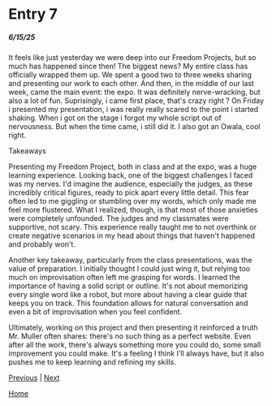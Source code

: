 # Entry 7
##### 6/15/25
It feels like just yesterday we were deep into our Freedom Projects, but so much has happened since then! The biggest news? My entire class has officially wrapped them up. We spent a good two to three weeks sharing and presenting our work to each other. And then, in the middle of our last week, came the main event: the expo. It was definitely nerve-wracking, but also a lot of fun. Suprisingly, i came first place, that's crazy right ? On Friday i presented my presentation, i was really really scared to the point i started shaking. When i got on the stage i forgot my whole script out of nervousness. But when the time came, i still did it. I also got an Owala, cool right.

Takeaways

Presenting my Freedom Project, both in class and at the expo, was a huge learning experience. Looking back, one of the biggest challenges I faced was my nerves. I'd imagine the audience, especially the judges, as these incredibly critical figures, ready to pick apart every little detail. This fear often led to me giggling or stumbling over my words, which only made me feel more flustered. What I realized, though, is that most of those anxieties were completely unfounded. The judges and my classmates were supportive, not scary. This experience really taught me to not overthink or create negative scenarios in my head about things that haven't happened and probably won't.

Another key takeaway, particularly from the class presentations, was the value of preparation. I initially thought I could just wing it, but relying too much on improvisation often left me grasping for words. I learned the importance of having a solid script or outline. It's not about memorizing every single word like a robot, but more about having a clear guide that keeps you on track. This foundation allows for natural conversation and even a bit of improvisation when you feel confident.

Ultimately, working on this project and then presenting it reinforced a truth Mr. Muller often shares: there's no such thing as a perfect website. Even after all the work, there's always something more you could do, some small improvement you could make. It's a feeling I think I'll always have, but it also pushes me to keep learning and refining my skills.


[Previous](entry06.md) | [Next](entry08.md)

[Home](../README.md)
